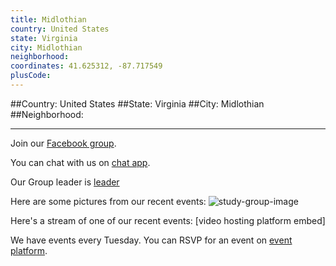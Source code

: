 ```yaml
---
title: Midlothian
country: United States
state: Virginia
city: Midlothian
neighborhood: 
coordinates: 41.625312, -87.717549
plusCode:
---
```


##Country: United States
##State: Virginia
##City: Midlothian
##Neighborhood: 
*****
Join our [Facebook group](https://www.facebook.com/groups/free.code.camp.midlothian.va).

You can chat with us on [chat app]().

Our Group leader is [leader]()

Here are some pictures from our recent events:
![study-group-image]()

Here's a stream of one of our recent events:
[video hosting platform embed]

We have events every Tuesday. You can RSVP for an event on [event platform]().
